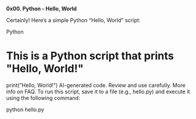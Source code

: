 __0x00. Python - Hello, World__

Certainly! Here’s a simple Python “Hello, World” script:

Python

# This is a Python script that prints "Hello, World!"
print("Hello, World!")
AI-generated code. Review and use carefully. More info on FAQ.
To run this script, save it to a file (e.g., hello.py) and execute it using the following command:

python hello.py
